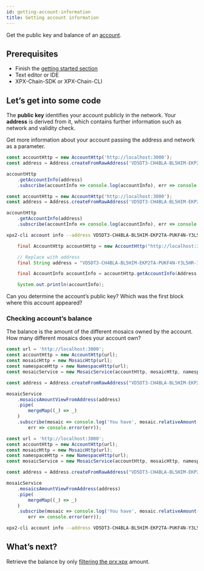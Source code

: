 ```yaml
---
id: getting-account-information
title: Getting account information
---
```

Get the public key and balance of an [account](../../built-in-features/account.md).

## Prerequisites

- Finish the [getting started section](../../getting-started/setting-up-workstation.md)
- Text editor or IDE
- XPX-Chain-SDK or XPX-Chain-CLI

## Let’s get into some code

The **public key** identifies your account publicly in the network. Your **address** is derived from it, which contains further information such as network and validity check.

Get more information about your account passing the address and network as a parameter.

<!--DOCUSAURUS_CODE_TABS-->
<!--TypeScript-->

```ts
const accountHttp = new AccountHttp('http://localhost:3000');
const address = Address.createFromRawAddress('VD5DT3-CH4BLA-BL5HIM-EKP2TA-PUKF4N-Y3L5HR-IR54');

accountHttp
    .getAccountInfo(address)
    .subscribe(accountInfo => console.log(accountInfo), err => console.error(err));
```

<!--JavaScript-->
```js
const accountHttp = new AccountHttp('http://localhost:3000');
const address = Address.createFromRawAddress('VD5DT3-CH4BLA-BL5HIM-EKP2TA-PUKF4N-Y3L5HR-IR54');

accountHttp
    .getAccountInfo(address)
    .subscribe(accountInfo => console.log(accountInfo), err => console.error(err));
```

<!--bash-->
```sh
xpx2-cli account info --address VD5DT3-CH4BLA-BL5HIM-EKP2TA-PUKF4N-Y3L5HR-IR54
```

<!--Java-->
```java
    final AccountHttp accountHttp = new AccountHttp("http://localhost:3000");

    // Replace with address
    final String address = "VD5DT3-CH4BLA-BL5HIM-EKP2TA-PUKF4N-Y3L5HR-IR54";

    final AccountInfo accountInfo = accountHttp.getAccountInfo(Address.createFromRawAddress(address)).toFuture().get();

    System.out.println(accountInfo);
```

<!--END_DOCUSAURUS_CODE_TABS-->

Can you determine the account’s public key? Which was the first block where this account appeared?

### Checking account’s balance

The balance is the amount of the different mosaics owned by the account. How many different mosaics does your account own?

<!--DOCUSAURUS_CODE_TABS-->
<!--TypeScript-->

```ts
const url = 'http://localhost:3000';
const accountHttp = new AccountHttp(url);
const mosaicHttp = new MosaicHttp(url);
const namespaceHttp = new NamespaceHttp(url);
const mosaicService = new MosaicService(accountHttp, mosaicHttp, namespaceHttp);

const address = Address.createFromRawAddress("VD5DT3-CH4BLA-BL5HIM-EKP2TA-PUKF4N-Y3L5HR-IR54");

mosaicService
    .mosaicsAmountViewFromAddress(address)
    .pipe(
        mergeMap((_) => _)
    )
    .subscribe(mosaic => console.log('You have', mosaic.relativeAmount(), mosaic.fullName()),
        err => console.error(err));
```

<!--JavaScript-->
```js
const url = 'http://localhost:3000';
const accountHttp = new AccountHttp(url);
const mosaicHttp = new MosaicHttp(url);
const namespaceHttp = new NamespaceHttp(url);
const mosaicService = new MosaicService(accountHttp, mosaicHttp, namespaceHttp);

const address = Address.createFromRawAddress("VD5DT3-CH4BLA-BL5HIM-EKP2TA-PUKF4N-Y3L5HR-IR54");

mosaicService
    .mosaicsAmountViewFromAddress(address)
    .pipe(
        mergeMap((_) => _)
    )
    .subscribe(mosaic => console.log('You have', mosaic.relativeAmount(), mosaic.fullName()),
        err => console.error(err));
```

<!--Bash-->
```sh
xpx2-cli account info --address VD5DT3-CH4BLA-BL5HIM-EKP2TA-PUKF4N-Y3L5HR-IR54
```

<!--END_DOCUSAURUS_CODE_TABS-->

## What’s next?

Retrieve the balance by only [filtering the prx:xpx](https://www.learnrxjs.io/operators/filtering/filter.html) amount.

